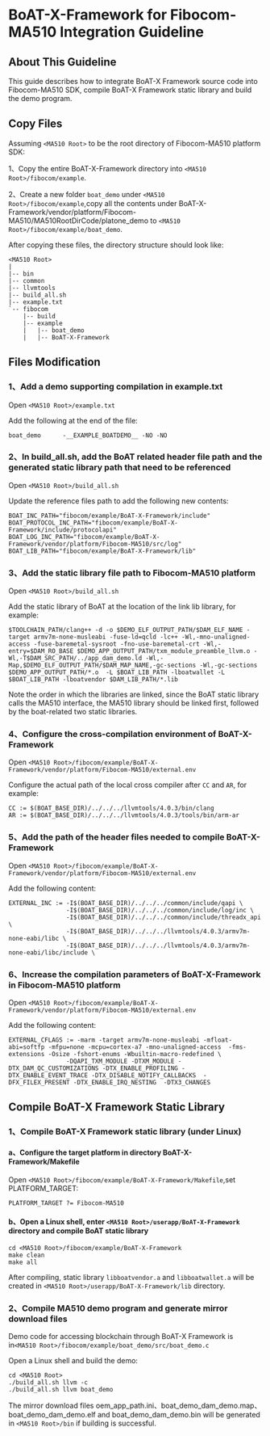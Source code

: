 # BoAT-X-Framework for Fibocom-MA510 Integration Guideline


## About This Guideline

This guide describes how to integrate BoAT-X Framework source code into Fibocom-MA510 SDK, compile BoAT-X Framework static library and build the demo program.

## Copy Files

Assuming `<MA510 Root>` to be the root directory of Fibocom-MA510 platform SDK:

1、Copy the entire BoAT-X-Framework directory into `<MA510 Root>/fibocom/example`.

2、Create a new folder `boat_demo` under `<MA510 Root>/fibocom/example`,copy all the contents under BoAT-X-Framework/vendor/platform/Fibocom-MA510/MA510RootDirCode/platone_demo to `<MA510 Root>/fibocom/example/boat_demo`.

After copying these files, the directory structure should look like:
```
<MA510 Root>
|
|-- bin
|-- common
|-- llvmtools
|-- build_all.sh
|-- example.txt
`-- fibocom
    |-- build   
    |-- example
    |   |-- boat_demo
    |   |-- BoAT-X-Framework
```


## Files Modification

### 1、Add a demo supporting compilation in example.txt

  Open `<MA510 Root>/example.txt`
  
  Add the following at the end of the file:
  ```
boat_demo      -__EXAMPLE_BOATDEMO__ -NO -NO
  ```

### 2、In build_all.sh, add the BoAT related header file path and the generated static library path that need to be referenced

Open `<MA510 Root>/build_all.sh`

Update the reference files path to add the following new contents:
```
BOAT_INC_PATH="fibocom/example/BoAT-X-Framework/include"
BOAT_PROTOCOL_INC_PATH="fibocom/example/BoAT-X-Framework/include/protocolapi"
BOAT_LOG_INC_PATH="fibocom/example/BoAT-X-Framework/vendor/platform/Fibocom-MA510/src/log"
BOAT_LIB_PATH="fibocom/example/BoAT-X-Framework/lib"
```

### 3、Add the static library file path to Fibocom-MA510 platform

Open `<MA510 Root>/build_all.sh`
  
Add the static library of BoAT at the location of the link lib library, for example:
  ```
$TOOLCHAIN_PATH/clang++ -d -o $DEMO_ELF_OUTPUT_PATH/$DAM_ELF_NAME -target armv7m-none-musleabi -fuse-ld=qcld -lc++ -Wl,-mno-unaligned-access -fuse-baremetal-sysroot -fno-use-baremetal-crt -Wl,-entry=$DAM_RO_BASE $DEMO_APP_OUTPUT_PATH/txm_module_preamble_llvm.o -Wl,-T$DAM_SRC_PATH/../app_dam_demo.ld -Wl,-Map,$DEMO_ELF_OUTPUT_PATH/$DAM_MAP_NAME,-gc-sections -Wl,-gc-sections $DEMO_APP_OUTPUT_PATH/*.o  -L $BOAT_LIB_PATH -lboatwallet -L $BOAT_LIB_PATH -lboatvendor $DAM_LIB_PATH/*.lib
  ```
Note the order in which the libraries are linked, since the BoAT static library calls the MA510 interface, the MA510 library should be linked first, followed by the boat-related two static libraries.

### 4、Configure the cross-compilation environment of BoAT-X-Framework

  Open `<MA510 Root>/fibocom/example/BoAT-X-Framework/vendor/platform/Fibocom-MA510/external.env`
  
  Configure the actual path of the local cross compiler after `CC` and `AR`, for example:
  ```
CC := $(BOAT_BASE_DIR)/../../../llvmtools/4.0.3/bin/clang
AR := $(BOAT_BASE_DIR)/../../../llvmtools/4.0.3/tools/bin/arm-ar
  ```
  

### 5、Add the path of the header files needed to compile BoAT-X-Framework

Open `<MA510 Root>/fibocom/example/BoAT-X-Framework/vendor/platform/Fibocom-MA510/external.env`

Add the following content:
```
EXTERNAL_INC := -I$(BOAT_BASE_DIR)/../../../common/include/qapi \
                -I$(BOAT_BASE_DIR)/../../../common/include/log/inc \
                -I$(BOAT_BASE_DIR)/../../../common/include/threadx_api \
                -I$(BOAT_BASE_DIR)/../../../llvmtools/4.0.3/armv7m-none-eabi/libc \
                -I$(BOAT_BASE_DIR)/../../../llvmtools/4.0.3/armv7m-none-eabi/libc/include \
```

### 6、Increase the compilation parameters of BoAT-X-Framework in Fibocom-MA510 platform

Open `<MA510 Root>/fibocom/example/BoAT-X-Framework/vendor/platform/Fibocom-MA510/external.env`

Add the following content:
```
EXTERNAL_CFLAGS := -marm -target armv7m-none-musleabi -mfloat-abi=softfp -mfpu=none -mcpu=cortex-a7 -mno-unaligned-access  -fms-extensions -Osize -fshort-enums -Wbuiltin-macro-redefined \
                -DQAPI_TXM_MODULE -DTXM_MODULE -DTX_DAM_QC_CUSTOMIZATIONS -DTX_ENABLE_PROFILING -DTX_ENABLE_EVENT_TRACE -DTX_DISABLE_NOTIFY_CALLBACKS  -DFX_FILEX_PRESENT -DTX_ENABLE_IRQ_NESTING  -DTX3_CHANGES
```


## Compile BoAT-X Framework Static Library

### 1、Compile BoAT-X Framework static library (under Linux)
   
   #### a、Configure the target platform in directory BoAT-X-Framework/Makefile

   Open `<MA510 Root>/fibocom/example/BoAT-X-Framework/Makefile`,set PLATFORM_TARGET:
   ```
   PLATFORM_TARGET ?= Fibocom-MA510
   ```
   
   #### b、Open a Linux shell, enter `<MA510 Root>/userapp/BoAT-X-Framework` directory and compile BoAT static library

   ```
   cd <MA510 Root>/fibocom/example/BoAT-X-Framework
   make clean
   make all
   ```
   
   After compiling, static library `libboatvendor.a` and `libboatwallet.a` will be created in `<MA510 Root>/userapp/BoAT-X-Framework/lib` directory.
   

### 2、Compile MA510 demo program and generate mirror download files

   Demo code for accessing blockchain through BoAT-X Framework is in`<MA510 Root>/fibocom/example/boat_demo/src/boat_demo.c`
   
   Open a Linux shell and build the demo: 
   ```
   cd <MA510 Root>
   ./build_all.sh llvm -c
   ./build_all.sh llvm boat_demo
   ```
   The mirror download files oem_app_path.ini、boat_demo_dam_demo.map、boat_demo_dam_demo.elf and boat_demo_dam_demo.bin will be generated in `<MA510 Root>/bin` if building is successful.
